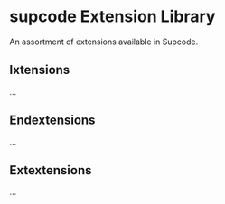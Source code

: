 # supcode Extension Library

An assortment of extensions available in Supcode.

## Ixtensions

...

## Endextensions

...

## Extextensions

...
